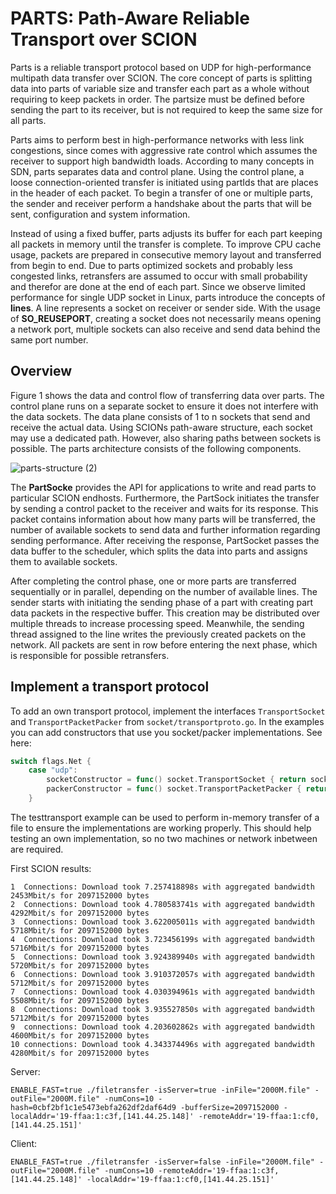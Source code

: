 # PARTS: Path-Aware Reliable Transport over SCION

Parts is a reliable transport protocol based on UDP for high-performance multipath data transfer over SCION. The core concept of parts is splitting data into parts of variable size and transfer each part as a whole without requiring to keep packets in order. The partsize must be defined before sending the part to its receiver, but is not required to keep the same size for all parts. 

Parts aims to perform best in high-performance networks with less link congestions, since comes with aggressive rate control which assumes the receiver to support high bandwidth loads. According to many concepts in SDN, parts separates data and control plane. Using the control plane, a loose connection-oriented transfer is initiated using partIds that are places in the header of each packet. To begin a transfer of one or multiple parts, the sender and receiver perform a handshake about the parts that will be sent, configuration and system information. 

Instead of using a fixed buffer, parts adjusts its buffer for each part keeping all packets in memory until the transfer is complete.  To improve CPU cache usage, packets are prepared in consecutive memory layout and transferred from begin to end. Due to parts optimized sockets and probably less congested links, retransfers are assumed to occur with small probability and therefor are done at the end of each part. Since we observe limited performance for single UDP socket in Linux, parts introduce the concepts of **lines**. A line represents a socket on receiver or sender side. With the usage of **SO_REUSEPORT**, creating a socket does not necessarily means opening a network port, multiple sockets can also receive and send data behind the same port number. 

## Overview 
Figure 1 shows the data and control flow of transferring data over parts. The control plane runs on a separate socket to ensure it does not interfere with the data sockets. The data plane consists of 1 to n sockets that send and receive the actual data. Using SCIONs path-aware structure, each socket may use a dedicated path. However, also sharing paths between sockets is possible. The parts architecture consists of the following components.

![parts-structure (2)](https://user-images.githubusercontent.com/32448709/130609385-6b2da646-86f2-41a7-8cc6-69a22d40a131.jpg)


The **PartSocke** provides the API for applications to write and read parts to particular SCION endhosts. Furthermore, the PartSock initiates the transfer by sending a control packet to the receiver and waits for its response. This packet contains information about how many parts will be transferred, the number of available sockets to send data and further information regarding sending performance. After receiving the response, PartSocket passes the data buffer to the scheduler, which splits the data into parts and assigns them to available sockets. 

After completing the control phase, one or more parts are transferred sequentially or in parallel, depending on the number of available lines. The sender starts with initiating the sending phase of a part with creating part data packets in the respective buffer. This creation may be distributed over multiple threads to increase processing speed. Meanwhile, the sending thread assigned to the line writes the previously created packets on the network. All packets are sent in row before entering the next phase, which is responsible for possible retransfers.



## Implement a transport protocol
To add an own transport protocol, implement the interfaces `TransportSocket` and `TransportPacketPacker` from `socket/transportproto.go`.
In the examples you can add constructors that use you socket/packer implementations. See here:

```go
switch flags.Net {
	case "udp":
		socketConstructor = func() socket.TransportSocket { return socket.NewUDPTransportSocket() }
		packerConstructor = func() socket.TransportPacketPacker { return socket.NewUDPTransportPacketPacker() }
	}
```

The testtransport example can be used to perform in-memory transfer of a file to ensure
the implementations are working properly. This should help testing an own implementation,
so no two machines or network inbetween are required.

First SCION results:
```
1  Connections: Download took 7.257418898s with aggregated bandwidth 2453Mbit/s for 2097152000 bytes
2  Connections: Download took 4.780583741s with aggregated bandwidth 4292Mbit/s for 2097152000 bytes
3  Connections: Download took 3.622005011s with aggregated bandwidth 5718Mbit/s for 2097152000 bytes
4  Connections: Download took 3.723456199s with aggregated bandwidth 5716Mbit/s for 2097152000 bytes
5  Connections: Download took 3.924389940s with aggregated bandwidth 5720Mbit/s for 2097152000 bytes
6  Connections: Download took 3.910372057s with aggregated bandwidth 5712Mbit/s for 2097152000 bytes
7  Connections: Download took 4.030394961s with aggregated bandwidth 5508Mbit/s for 2097152000 bytes
8  Connections: Download took 3.935527850s with aggregated bandwidth 5712Mbit/s for 2097152000 bytes 
9  connections: Download took 4.203602862s with aggregated bandwidth 4600Mbit/s for 2097152000 bytes 
10 connections: Download took 4.343374496s with aggregated bandwidth 4280Mbit/s for 2097152000 bytes
```

Server:
```
ENABLE_FAST=true ./filetransfer -isServer=true -inFile="2000M.file" -outFile="2000M.file" -numCons=10 -hash=0cbf2bf1c1e5473ebfa262df2daf64d9 -bufferSize=2097152000 -localAddr='19-ffaa:1:c3f,[141.44.25.148]' -remoteAddr='19-ffaa:1:cf0,[141.44.25.151]'
```

Client:
```
ENABLE_FAST=true ./filetransfer -isServer=false -inFile="2000M.file" -outFile="2000M.file" -numCons=10 -remoteAddr='19-ffaa:1:c3f,[141.44.25.148]' -localAddr='19-ffaa:1:cf0,[141.44.25.151]'
```
